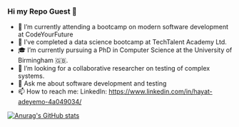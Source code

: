 ### Hi my Repo Guest 👋

<!--
**hayatu4islam/hayatu4islam** is a ✨ _special_ ✨ repository because its `README.md` (this file) appears on your GitHub profile.

Here are some ideas to get you started:
-->
- 🔭 I’m currently attending a bootcamp on modern software development at CodeYourFuture
- 🌱 I’ve completed a data science bootcamp at TechTalent Academy Ltd.
- :mortar_board: I’m currently pursuing a PhD in Computer Science at the University of Birmingham :gb:.
- 🤔 I’m looking for a collaborative researcher on testing of complex systems.
- 💬 Ask me about software development and testing
- 📫 How to reach me: LinkedIn: https://www.linkedin.com/in/hayat-adeyemo-4a049034/

[![Anurag's GitHub stats](https://github-readme-stats.vercel.app/api?username=hayatu4islam)](https://github.com/hayatu4islam/github-readme-stats)
